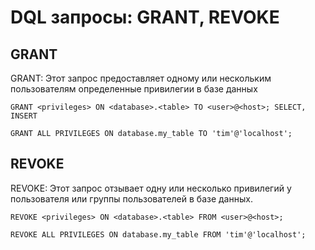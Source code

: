 # DQL запросы: GRANT, REVOKE
## GRANT
GRANT: Этот запрос предоставляет одному или нескольким пользователям определенные привилегии в базе данных
```mysql
GRANT <privileges> ON <database>.<table> TO <user>@<host>; SELECT, INSERT

GRANT ALL PRIVILEGES ON database.my_table TO 'tim'@'localhost';
```
## REVOKE
REVOKE: Этот запрос отзывает одну или несколько привилегий у пользователя или группы пользователей в базе данных.
```mysql
REVOKE <privileges> ON <database>.<table> FROM <user>@<host>;

REVOKE ALL PRIVILEGES ON database.my_table FROM 'tim'@'localhost';
```